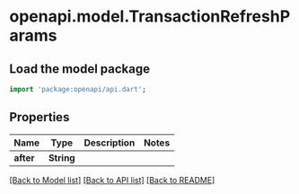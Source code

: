 # openapi.model.TransactionRefreshParams

## Load the model package
```dart
import 'package:openapi/api.dart';
```

## Properties
Name | Type | Description | Notes
------------ | ------------- | ------------- | -------------
**after** | **String** |  | 

[[Back to Model list]](../README.md#documentation-for-models) [[Back to API list]](../README.md#documentation-for-api-endpoints) [[Back to README]](../README.md)


